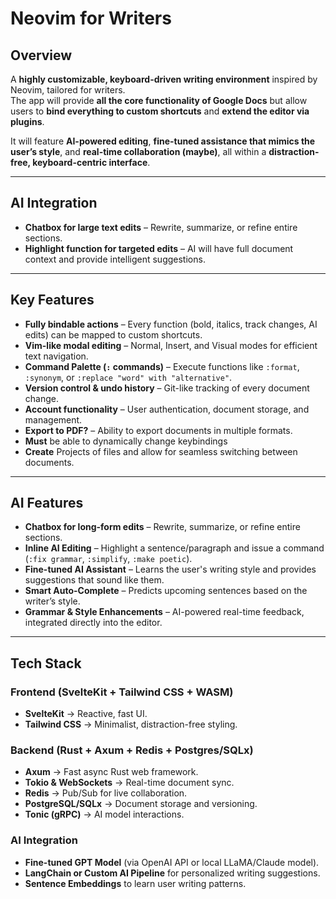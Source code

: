 # Neovim for Writers

## Overview

A **highly customizable, keyboard-driven writing environment** inspired by Neovim, tailored for writers.  
The app will provide **all the core functionality of Google Docs** but allow users to **bind everything to custom shortcuts** and **extend the editor via plugins**.

It will feature **AI-powered editing**, **fine-tuned assistance that mimics the user’s style**, and **real-time collaboration (maybe)**, all within a **distraction-free, keyboard-centric interface**.

---

## AI Integration

- **Chatbox for large text edits** – Rewrite, summarize, or refine entire sections.
- **Highlight function for targeted edits** – AI will have full document context and provide intelligent suggestions.

---

## Key Features

- **Fully bindable actions** – Every function (bold, italics, track changes, AI edits) can be mapped to custom shortcuts.
- **Vim-like modal editing** – Normal, Insert, and Visual modes for efficient text navigation.
- **Command Palette (`:` commands)** – Execute functions like `:format`, `:synonym`, or `:replace "word" with "alternative"`.
- **Version control & undo history** – Git-like tracking of every document change.
- **Account functionality** – User authentication, document storage, and management.
- **Export to PDF?** – Ability to export documents in multiple formats.
- **Must** be able to dynamically change keybindings
- **Create** Projects of files and allow for seamless switching between documents.

---

## AI Features

- **Chatbox for long-form edits** – Rewrite, summarize, or refine entire sections.
- **Inline AI Editing** – Highlight a sentence/paragraph and issue a command (`:fix grammar`, `:simplify`, `:make poetic`).
- **Fine-tuned AI Assistant** – Learns the user's writing style and provides suggestions that sound like them.
- **Smart Auto-Complete** – Predicts upcoming sentences based on the writer’s style.
- **Grammar & Style Enhancements** – AI-powered real-time feedback, integrated directly into the editor.

---

## Tech Stack

### **Frontend (SvelteKit + Tailwind CSS + WASM)**

- **SvelteKit** → Reactive, fast UI.
- **Tailwind CSS** → Minimalist, distraction-free styling.

### **Backend (Rust + Axum + Redis + Postgres/SQLx)**

- **Axum** → Fast async Rust web framework.
- **Tokio & WebSockets** → Real-time document sync.
- **Redis** → Pub/Sub for live collaboration.
- **PostgreSQL/SQLx** → Document storage and versioning.
- **Tonic (gRPC)** → AI model interactions.

### **AI Integration**

- **Fine-tuned GPT Model** (via OpenAI API or local LLaMA/Claude model).
- **LangChain or Custom AI Pipeline** for personalized writing suggestions.
- **Sentence Embeddings** to learn user writing patterns.
